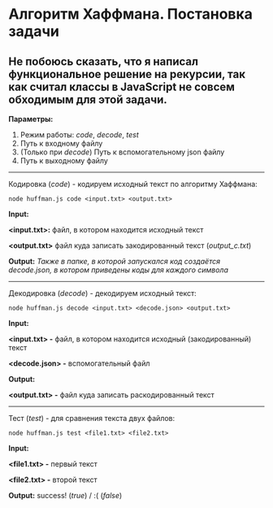 # Алгоритм Хаффмана. Постановка задачи

Не побоюсь сказать, что я написал функциональное решение на рекурсии, так как считал классы в JavaScript не совсем обходимым для этой задачи.
---
**Параметры:**
1. Режим работы: _code_, _decode_, _test_
2. Путь к входному файлу
3. (Только при _decode_) Путь к вспомогательному json файлу
4. Путь к выходному файлу
---
Кодировка (_code_) - кодируем исходный текст по алгоритму Хаффмана:
```
node huffman.js code <input.txt> <output.txt>
```
**Input:**

**<input.txt>:** файл, в котором находится исходный текст

**<output.txt>** файл куда записать закодированный текст (*output_с.txt*)

**Output:**
_Также в папке, в которой запускался код создаётся decode.json, в котором приведены коды  для каждого символа_

---

Декодировка (_decode_) - декодируем исходный текст:
```
node huffman.js decode <input.txt> <decode.json> <output.txt>
```
**Input:**

**<input.txt> -** файл, в котором находится исходный  (закодированный) текст

**<decode.json> -** вспомогательный файл

**Output:**

**<output.txt> -** файл куда записать раскодированный текст

---

Тест (_test_) - для сравнения текста двух файлов:
```
node huffman.js test <file1.txt> <file2.txt>
```
**Input:**

**<file1.txt> -** первый текст

**<file2.txt> -** второй текст

**Output:** success! (_true_) / :( (_false_)

